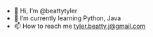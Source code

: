 - 👋 Hi, I’m @beattytyler
- 🌱 I’m currently learning Python, Java
- 📫 How to reach me tyler.beatty.j@gmail.com
